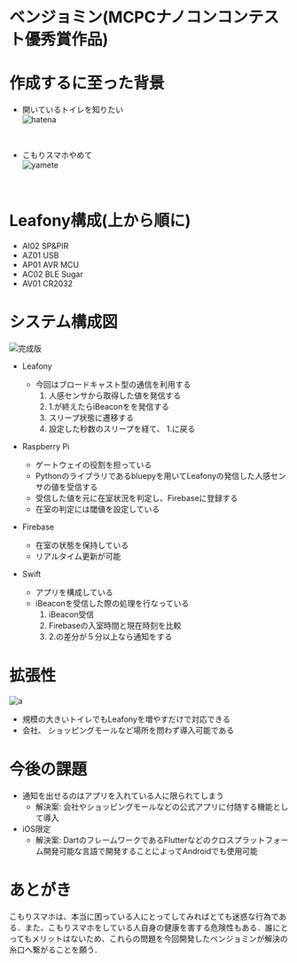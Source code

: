 # ベンジョミン(MCPCナノコンコンテスト優秀賞作品)

# 作成するに至った背景

- 開いているトイレを知りたい<br>
![hatena](https://user-images.githubusercontent.com/75054606/146580015-057a9326-fd7c-44c1-a5bd-04c4d65468a7.png)
<br>

- こもりスマホやめて<br>
![yamete](https://user-images.githubusercontent.com/75054606/146580010-7d6501f4-f8e2-4f26-91d7-74e74845bd30.png)
<br>




# Leafony構成(上から順に)
- AI02 SP&PIR
- AZ01 USB
- AP01 AVR MCU
- AC02 BLE Sugar
- AV01 CR2032

# システム構成図
![完成版](https://user-images.githubusercontent.com/75054606/139001432-5a123e65-ea09-4c4e-bc89-8ba5264db898.png)
<!-- 改ページ -->
<div style="page-break-before:always"></div>

- Leafony
  - 今回はブロードキャスト型の通信を利用する
    1. 人感センサから取得した値を発信する
    2. 1.が終えたらiBeaconをを発信する
    3. スリープ状態に遷移する
    4. 設定した秒数のスリープを経て、 1.に戻る


- Raspberry Pi
  - ゲートウェイの役割を担っている
  - Pythonのライブラリであるbluepyを用いてLeafonyの発信した人感センサの値を受信する
  - 受信した値を元に在室状況を判定し、Firebaseに登録する
  - 在室の判定には閾値を設定している

- Firebase
  - 在室の状態を保持している
  - リアルタイム更新が可能

- Swift
  - アプリを構成している
  - iBeaconを受信した際の処理を行なっている
    1. iBeacon受信
    2. Firebaseの入室時間と現在時刻を比較
    3. 2.の差分が５分以上なら通知をする

  
# 拡張性
![a](https://user-images.githubusercontent.com/75054606/138926716-30132090-c280-4a89-88cc-80af34347354.png)

- 規模の大きいトイレでもLeafonyを増やすだけで対応できる
- 会社、 ショッピングモールなど場所を問わず導入可能である

<!-- 改ページ -->
<div style="page-break-before:always"></div>

# 今後の課題
- 通知を出せるのはアプリを入れている人に限られてしまう
  - 解決案: 会社やショッピングモールなどの公式アプリに付随する機能として導入
- iOS限定
  - 解決案: DartのフレームワークであるFlutterなどのクロスプラットフォーム開発可能な言語で開発することによってAndroidでも使用可能

# あとがき
 こもりスマホは、本当に困っている人にとってしてみればとても迷惑な行為である．また、こもりスマホをしている人自身の健康を害する危険性もある．誰にとってもメリットはないため、これらの問題を今回開発したベンジョミンが解決の糸口へ繋がることを願う．







